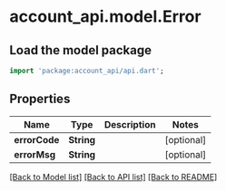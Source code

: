 # account_api.model.Error

## Load the model package
```dart
import 'package:account_api/api.dart';
```

## Properties
Name | Type | Description | Notes
------------ | ------------- | ------------- | -------------
**errorCode** | **String** |  | [optional] 
**errorMsg** | **String** |  | [optional] 

[[Back to Model list]](../README.md#documentation-for-models) [[Back to API list]](../README.md#documentation-for-api-endpoints) [[Back to README]](../README.md)


